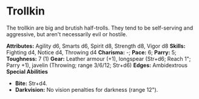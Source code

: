 # Trollkin

The trollkin are big and brutish half-trolls. They tend to be
self-serving and aggressive, but aren't necessarily evil or hostile.

**Attributes:** Agility d6, Smarts d6, Spirit d8, Strength d8, Vigor d8
**Skills:** Fighting d4, Notice d4, Throwing d4
**Charisma:** -; **Pace:** 6; **Parry:** 5; **Toughness:** 7 (1)
**Gear:** Leather armour (+1), longspear (Str+d6; Reach 1"; Parry +1),
javelin (Throwing; range 3/6/12; Str+d6)
**Edges:** Ambidextrous
**Special Abilities**

- **Bite:** Str+d4.
- **Darkvision:** No vision penalties for darkness (range 12").
